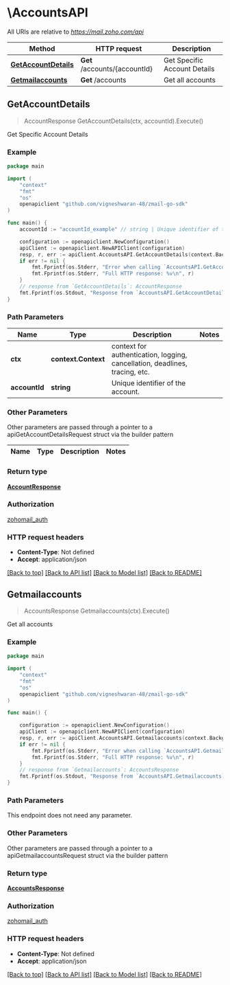 # \AccountsAPI

All URIs are relative to *https://mail.zoho.com/api*

Method | HTTP request | Description
------------- | ------------- | -------------
[**GetAccountDetails**](AccountsAPI.md#GetAccountDetails) | **Get** /accounts/{accountId} | Get Specific Account Details
[**Getmailaccounts**](AccountsAPI.md#Getmailaccounts) | **Get** /accounts | Get all accounts



## GetAccountDetails

> AccountResponse GetAccountDetails(ctx, accountId).Execute()

Get Specific Account Details



### Example

```go
package main

import (
	"context"
	"fmt"
	"os"
	openapiclient "github.com/vigneshwaran-48/zmail-go-sdk"
)

func main() {
	accountId := "accountId_example" // string | Unique identifier of the account.

	configuration := openapiclient.NewConfiguration()
	apiClient := openapiclient.NewAPIClient(configuration)
	resp, r, err := apiClient.AccountsAPI.GetAccountDetails(context.Background(), accountId).Execute()
	if err != nil {
		fmt.Fprintf(os.Stderr, "Error when calling `AccountsAPI.GetAccountDetails``: %v\n", err)
		fmt.Fprintf(os.Stderr, "Full HTTP response: %v\n", r)
	}
	// response from `GetAccountDetails`: AccountResponse
	fmt.Fprintf(os.Stdout, "Response from `AccountsAPI.GetAccountDetails`: %v\n", resp)
}
```

### Path Parameters


Name | Type | Description  | Notes
------------- | ------------- | ------------- | -------------
**ctx** | **context.Context** | context for authentication, logging, cancellation, deadlines, tracing, etc.
**accountId** | **string** | Unique identifier of the account. | 

### Other Parameters

Other parameters are passed through a pointer to a apiGetAccountDetailsRequest struct via the builder pattern


Name | Type | Description  | Notes
------------- | ------------- | ------------- | -------------


### Return type

[**AccountResponse**](AccountResponse.md)

### Authorization

[zohomail_auth](../README.md#zohomail_auth)

### HTTP request headers

- **Content-Type**: Not defined
- **Accept**: application/json

[[Back to top]](#) [[Back to API list]](../README.md#documentation-for-api-endpoints)
[[Back to Model list]](../README.md#documentation-for-models)
[[Back to README]](../README.md)


## Getmailaccounts

> AccountsResponse Getmailaccounts(ctx).Execute()

Get all accounts



### Example

```go
package main

import (
	"context"
	"fmt"
	"os"
	openapiclient "github.com/vigneshwaran-48/zmail-go-sdk"
)

func main() {

	configuration := openapiclient.NewConfiguration()
	apiClient := openapiclient.NewAPIClient(configuration)
	resp, r, err := apiClient.AccountsAPI.Getmailaccounts(context.Background()).Execute()
	if err != nil {
		fmt.Fprintf(os.Stderr, "Error when calling `AccountsAPI.Getmailaccounts``: %v\n", err)
		fmt.Fprintf(os.Stderr, "Full HTTP response: %v\n", r)
	}
	// response from `Getmailaccounts`: AccountsResponse
	fmt.Fprintf(os.Stdout, "Response from `AccountsAPI.Getmailaccounts`: %v\n", resp)
}
```

### Path Parameters

This endpoint does not need any parameter.

### Other Parameters

Other parameters are passed through a pointer to a apiGetmailaccountsRequest struct via the builder pattern


### Return type

[**AccountsResponse**](AccountsResponse.md)

### Authorization

[zohomail_auth](../README.md#zohomail_auth)

### HTTP request headers

- **Content-Type**: Not defined
- **Accept**: application/json

[[Back to top]](#) [[Back to API list]](../README.md#documentation-for-api-endpoints)
[[Back to Model list]](../README.md#documentation-for-models)
[[Back to README]](../README.md)

